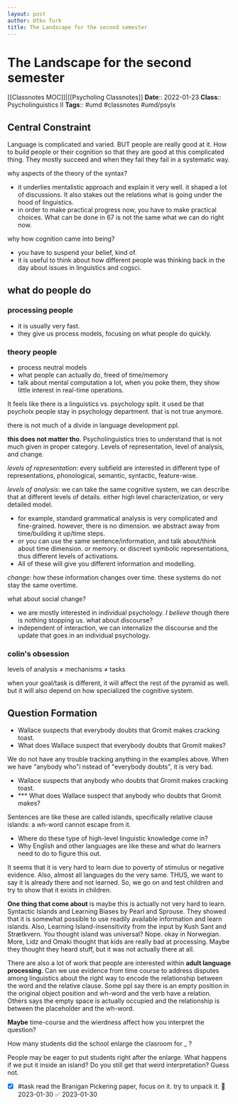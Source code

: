 ```yaml
---
layout: post
author: Utku Turk
title: The Landscape for the second semester
---
```


# The Landscape for the second semester

[[Classnotes MOC]]|[[Psycholing Classnotes]]
**Date**:: 2022-01-23
**Class**:: Psycholinguistics II
**Tags**:: #umd #classnotes  #umd/psylx

## Central Constraint

Language is complicated and varied. BUT people are really good at it. How to build people or their cognition so that they are good at this complicated thing. They mostly succeed and when they fail they fail in a systematic way.

why aspects of the theory of the syntax?
- it underlies mentalistic approach and explain it very well. it shaped a lot of discussions. It also stakes out the relations what is going under the hood of linguistics.
- in order to make practical progress now, you have to make practical choices. What can be done in 67 is not the same what we can do right now. 

why how cognition came into being?
- you have to suspend your belief, kind of. 
- it is useful to think about how different people was thinking back in the day about issues in linguistics and cogsci.

## what do people do

### processing people
- it is usually very fast. 
- they give us process models, focusing on what people do quickly.

### theory people
- process neutral models
- what people can actually do, freed of time/memory
- talk about mental computation a lot, when you poke them, they show little interest in real-time operations.

It feels like there is a linguistics vs. psychology split. it used be that psycholx people stay in psychology department. that is not true anymore. 

there is not much of a divide in language development ppl.

**this does not matter tho**. Psycholinguistics tries to understand that is not much given in proper category. Levels of representation, level of analysis, and change.

_levels of representation_: every subfield are interested in different type of representations, phonological, semantic, syntactic, feature-wise. 

*levels of analysis*: we can take the same cognitive system, we can describe that at different levels of details. either high level characterization, or very detailed model. 
- for example, standard grammatical analysis is very complicated and fine-grained. however, there is no dimension. we abstract away from time/building it up/time steps. 
- or you can use the same sentence/information, and talk about/think about time dimension. or memory. or discreet symbolic representations, thus different levels of activations. 
- All of these will give you different information and modelling.

_change_: how these information changes over time. these systems do not stay the same overtime. 

what about social change?
- we are mostly interested in individual psychology. _I believe_ though there is nothing stopping us.
what about discourse?
- independent of interaction, we can internalize the discourse and the update that goes in an individual psychology. 

### colin's obsession

levels of analysis $\neq$ mechanisms $\neq$ tasks

when your goal/task is different, it will affect the rest of the pyramid as well. but it will also depend on how specialized the cognitive system.


## Question Formation

- Wallace suspects that everybody doubts that Gromit makes cracking toast.
- What does Wallace suspect that everybody doubts that Gromit makes?

We do not have any trouble tracking anything in the examples above. When we have "anybody who"i nstead of "everybody doubts", it is very bad.

- Wallace suspects that anybody who doubts that Gromit makes cracking toast.
- *** What does Wallace suspect that anybody who doubts that Gromit makes?

Sentences are like these are called islands, specifically relative clause islands: a wh-word cannot escape from it.

- Where do these type of high-level linguistic knowledge come in?
- Why English and other languages are like these and what do learners need to do to figure this out. 

It seems that it is very hard to learn due to poverty of stimulus or negative evidence. Also, almost all languages do the very same. THUS, we want to say it is already there and not learned. So, we go on and test children and try to show that it exists in children.

**One thing that come about** is maybe this is actually not very hard to learn. Syntactic Islands and Learning Biases by Pearl and Sprouse. They showed that it is somewhat possible to use readily available information and learn islands. Also, Learning Island-insensitivity from the input by Kush Sant and Strætkvern. You thought island was universal? Nope. okay in Norwegian. More, Lidz and Omaki thought that kids are really bad at processing. Maybe they thought they heard stuff, but it was not actually there at all.

There are also a lot of work that people are interested within **adult language processing**. Can we use evidence from time course to address disputes among linguistics about the right way to encode the relationship between the word and the relative clause. Some ppl say there is an empty position in the original object position and wh-word and the verb have a relation. Others says the empty space is actually occupied and the relationship is between the placeholder and the wh-word. 

**Maybe** time-course and the wierdness affect how you interpret the question?

How many students did the school enlarge the clasroom for _ ?

People may be eager to put students right after the enlarge. What happens if we put it inside an island? Do you still get that weird interpretation? Guess not. 

- [x] #task read the Branigan Pickering paper, focus on it. try to unpack it. 📅 2023-01-30 ✅ 2023-01-30